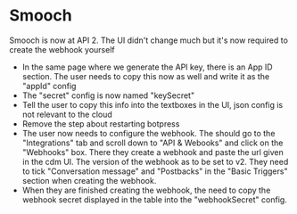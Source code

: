 # Smooch

Smooch is now at API 2. The UI didn't change much but it's now required to create the webhook yourself

- In the same page where we generate the API key, there is an App ID section. The user needs to copy this now as well and write it as the "appId" config
- The "secret" config is now named "keySecret"
- Tell the user to copy this info into the textboxes in the UI, json config is not relevant to the cloud
- Remove the step about restarting botpress
- The user now needs to configure the webhook. The should go to the "Integrations" tab and scroll down to "API & Webooks" and click on the "Webhooks" box. There they create a webhook and paste the url given in the cdm UI. The version of the webhook as to be set to v2. They need to tick "Conversation message" and "Postbacks" in the "Basic Triggers" section when creating the webhook.
- When they are finished creating the webhook, the need to copy the webhook secret displayed in the table into the "webhookSecret" config.

